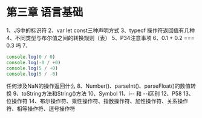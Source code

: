 # 第三章 语言基础
1、JS中的标识符
2、var let const三种声明方式
3、typeof 操作符返回值有几种
4、不同类型与布尔值之间的转换规则（表）
5、P34注意事项
6、0.1 + 0.2 === 0.3 吗
7、
```js
console.log(0 / 0)
console.log(-0 / +0)
console.log(5 / +0)
console.log(5 / -0)
```
任何涉及NaN的操作返回什么
8、Number()、parseInt()、parseFloat()的数值转换
9、toString方法和String()方法
10、Symbol
11、i-- 和 --i区别
12、P58
13、位操作符
14、布尔操作符、乘性操作符、指数操作符、加性操作符、关系操作符、相等操作符、逗号操作符
